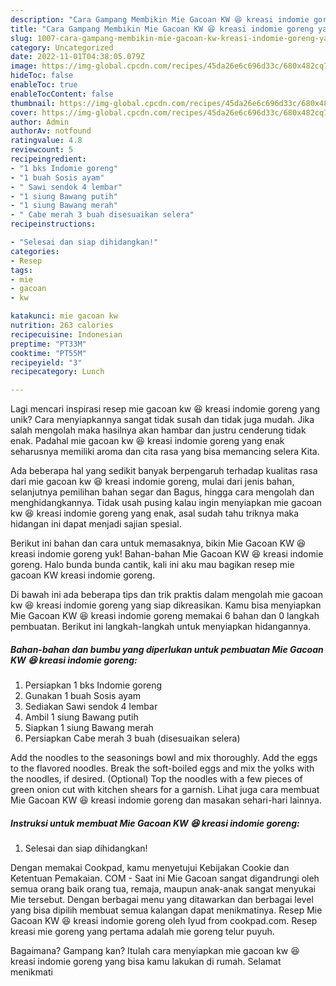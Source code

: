 ```yaml
---
description: "Cara Gampang Membikin Mie Gacoan KW 😆 kreasi indomie goreng yang Enak"
title: "Cara Gampang Membikin Mie Gacoan KW 😆 kreasi indomie goreng yang Enak"
slug: 1007-cara-gampang-membikin-mie-gacoan-kw-kreasi-indomie-goreng-yang-enak
category: Uncategorized
date: 2022-11-01T04:38:05.079Z
image: https://img-global.cpcdn.com/recipes/45da26e6c696d33c/680x482cq70/mie-gacoan-kw-kreasi-indomie-goreng-foto-resep-utama.jpg
hideToc: false
enableToc: true
enableTocContent: false
thumbnail: https://img-global.cpcdn.com/recipes/45da26e6c696d33c/680x482cq70/mie-gacoan-kw-kreasi-indomie-goreng-foto-resep-utama.jpg
cover: https://img-global.cpcdn.com/recipes/45da26e6c696d33c/680x482cq70/mie-gacoan-kw-kreasi-indomie-goreng-foto-resep-utama.jpg
author: Admin
authorAv: notfound
ratingvalue: 4.8
reviewcount: 5
recipeingredient:
- "1 bks Indomie goreng"
- "1 buah Sosis ayam"
- " Sawi sendok 4 lembar"
- "1 siung Bawang putih"
- "1 siung Bawang merah"
- " Cabe merah 3 buah disesuaikan selera"
recipeinstructions:

- "Selesai dan siap dihidangkan!"
categories:
- Resep
tags:
- mie
- gacoan
- kw

katakunci: mie gacoan kw 
nutrition: 263 calories
recipecuisine: Indonesian
preptime: "PT33M"
cooktime: "PT55M"
recipeyield: "3"
recipecategory: Lunch

---
```





Lagi mencari inspirasi resep mie gacoan kw 😆 kreasi indomie goreng yang unik? Cara menyiapkannya sangat tidak susah dan tidak juga mudah. Jika salah mengolah maka hasilnya akan hambar dan justru cenderung tidak enak. Padahal mie gacoan kw 😆 kreasi indomie goreng yang enak seharusnya memiliki aroma dan cita rasa yang bisa memancing selera Kita.





Ada beberapa hal yang sedikit banyak berpengaruh terhadap kualitas rasa dari mie gacoan kw 😆 kreasi indomie goreng, mulai dari jenis bahan, selanjutnya pemilihan bahan segar dan Bagus, hingga cara mengolah dan menghidangkannya. Tidak usah pusing kalau ingin menyiapkan mie gacoan kw 😆 kreasi indomie goreng yang enak,      asal sudah tahu triknya maka hidangan ini dapat menjadi sajian spesial.














Berikut ini bahan dan cara untuk memasaknya, bikin Mie Gacoan KW 😆 kreasi indomie goreng yuk! Bahan-bahan Mie Gacoan KW 😆 kreasi indomie goreng. Halo bunda bunda cantik, kali ini aku mau bagikan resep mie gacoan KW kreasi indomie goreng.






Di bawah ini ada beberapa tips dan trik praktis dalam mengolah mie gacoan kw 😆 kreasi indomie goreng yang siap dikreasikan. Kamu bisa menyiapkan Mie Gacoan KW 😆 kreasi indomie goreng memakai 6 bahan dan 0 langkah pembuatan. Berikut ini langkah-langkah untuk menyiapkan hidangannya.

<!--inarticleads1-->

##### Bahan-bahan dan bumbu yang diperlukan untuk pembuatan Mie Gacoan KW 😆 kreasi indomie goreng:

1. Persiapkan 1 bks Indomie goreng
1. Gunakan 1 buah Sosis ayam
1. Sediakan  Sawi sendok 4 lembar
1. Ambil 1 siung Bawang putih
1. Siapkan 1 siung Bawang merah
1. Persiapkan  Cabe merah 3 buah (disesuaikan selera)


Add the noodles to the seasonings bowl and mix thoroughly. Add the eggs to the flavored noodles. Break the soft-boiled eggs and mix the yolks with the noodles, if desired. (Optional) Top the noodles with a few pieces of green onion cut with kitchen shears for a garnish. Lihat juga cara membuat Mie Gacoan KW 😆 kreasi indomie goreng dan masakan sehari-hari lainnya. 

<!--inarticleads2-->

##### Instruksi untuk membuat Mie Gacoan KW 😆 kreasi indomie goreng:


1. Selesai dan siap dihidangkan!

Dengan memakai Cookpad, kamu menyetujui Kebijakan Cookie dan Ketentuan Pemakaian. COM - Saat ini Mie Gacoan sangat digandrungi oleh semua orang baik orang tua, remaja, maupun anak-anak sangat menyukai Mie tersebut. Dengan berbagai menu yang ditawarkan dan berbagai level yang bisa dipilih membuat semua kalangan dapat menikmatinya. Resep Mie Gacoan KW 😆 kreasi indomie goreng oleh Iyud from cookpad.com. Resep kreasi mie goreng yang pertama adalah mie goreng telur puyuh. 

Bagaimana? Gampang kan? Itulah cara menyiapkan mie gacoan kw 😆 kreasi indomie goreng yang bisa kamu lakukan di rumah. Selamat menikmati
